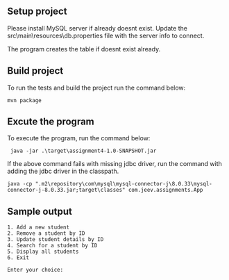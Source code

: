 ## Setup project

Please install MySQL server if already doesnt exist.
Update the src\main\resources\db.properties file with the server info to connect.

The program creates the table if doesnt exist already.

## Build project

To run the tests and build the project run the command below:

```console
mvn package
```

## Excute the program

To execute the program, run the command below:

```console
 java -jar .\target\assignment4-1.0-SNAPSHOT.jar
```
If the above command fails with missing jdbc driver, run the command with adding the jdbc driver in the classpath.
```console
java -cp ".m2\repository\com\mysql\mysql-connector-j\8.0.33\mysql-connector-j-8.0.33.jar;target\classes" com.jeev.assignments.App
```


## Sample output

```console
1. Add a new student
2. Remove a student by ID
3. Update student details by ID
4. Search for a student by ID
5. Display all students
6. Exit

Enter your choice:
```
